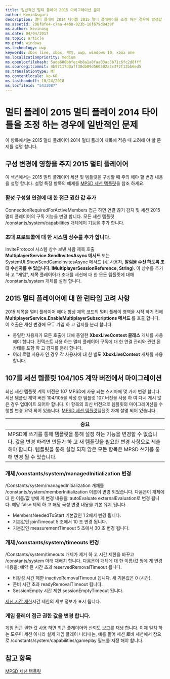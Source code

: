 ```yaml
---
title: 일반적인 멀티 플레이 2015 마이그레이션 문제
author: KevinAsgari
description: 멀티 플레이 2014 타이틀 2015 멀티 플레이어를 조정 하는 경우에 발생할 수 있습니다 일반적인 문제에 알아봅니다.
ms.assetid: 206f8fe4-c7aa-44b8-923b-18f679d8439f
ms.author: kevinasg
ms.date: 04/04/2017
ms.topic: article
ms.prod: windows
ms.technology: uwp
keywords: xbox live, xbox, 게임, uwp, windows 10, xbox one
ms.localizationpriority: medium
ms.openlocfilehash: 5ada600bbfec4b8a1a8faa03ac3b71c6fc2d8fff
ms.sourcegitcommit: 4b97117d3aff38db89d560502a3c372f12bb6ed5
ms.translationtype: MT
ms.contentlocale: ko-KR
ms.lasthandoff: 10/24/2018
ms.locfileid: "5433087"
---
```

# <a name="common-issues-when-adapting-your-multiplayer-2014-title-to-multiplayer-2015"></a>멀티 플레이 2015 멀티 플레이 2014 타이틀을 조정 하는 경우에 일반적인 문제

이 항목에서는 2015 멀티 플레이어 2014 멀티 플레이 제목에 적응 때 고려해 야 할 문제를 설명 합니다.


## <a name="configuration-changes-to-make-for-2015-multiplayer"></a>구성 변경에 영향을 주지 2015 멀티 플레이어

이 섹션에서는 2015 멀티 플레이어 세션 및 템플릿을 구성할 때 주의 해야 할 변경 내용을 설명 합니다. 설명 특정 항목의 예제를 [MPSD 세션 템플릿](multiplayer-session-directory.md)을 참조 하세요.

### <a name="add-a-capability-for-active-member-connection"></a>활성 구성원 연결에 대 한 접근 권한 값 추가

ConnectionRequiredForActiveMembers 접근 하면 연결 끊기 감지 및 세션 2015 멀티 플레이어의 구독 기능을 변경 합니다. 모든 세션 템플릿 /constants/system/capabilities 개체에이 기능을 추가 합니다.


### <a name="add-a-system-constant-for-invite-protocol"></a>초대 프로토콜에 대 한 시스템 상수를 추가 합니다.

InviteProtocol 시스템 상수 보낸 사람 제목 호출 **MultiplayerService.SendInvitesAsync 메서드** 또는 SystemUI.ShowSendGameInvitesAsync 메서드 (≪ 사용자, **알림을 수신 하도록 초대 수신자를 수 있습니다. IMultiplayerSessionReference, String)**. 이 상수를 추가 하 고 "게임", 제목 플레이어가 초대를 세션에 대 한 모든 템플릿에 대해 /constants/system 개체를 설정 합니다.


## <a name="runtime-considerations-for-2015-multiplayer"></a>2015 멀티 플레이어에 대 한 런타임 고려 사항

2015 제목을 멀티 플레이어 해야: 항상 제목 코드의 멀티 플레이 영역을 시작 하기 전에 **MultiplayerService.EnableMultiplayerSubscriptions 메서드** 를 호출 합니다. 이 호출은 세션 변경에 모두 가입 하 고 감지를 분리 합니다.
-   동일한 사용자가 모든 호출에 대해 동일한 **XboxLiveContext 클래스** 개체를 사용 해야 합니다. 컨텍스트 사용 하는 멀티 플레이어 구독에 대 한 연결 관리와 관련 된 상태를 포함 하 고 감지를 분리 합니다.
-   여러 로컬 사용자 인 경우 각 사용자에 대 한 별도 **XboxLiveContext** 개체를 사용 합니다.


## <a name="migrating-a-session-template-from-contract-version-104105-to-107"></a>107를 세션 템플릿 104/105 계약 버전에서 마이그레이션

최신 세션 템플릿 계약 버전은 107 MPSD에 사용 되는 스키마에 몇 가지 변경 합니다. 세션 템플릿 계약 버전 104/105을 작성 한 템플릿 107 버전을 사용 하 여 다시 게시 않은 경우 업데이트 되어야 합니다. 이 항목의 최신 버전으로 템플릿의 마이그레이션을 수행할 변경 요약 되어 있습니다. [MPSD 세션 템플릿](multiplayer-session-directory.md)템플릿 자체 설명 되어 있습니다.

| 중요                                                                                                                                                                                                                                                      |
|-----------------------------------------------------------------------------------------------------------------------------------------------------------------------------------------------------------------------------------------------------------------------------|
| MPSD에 쓰기를 통해 템플릿을 통해 설정 하는 기능을 변경할 수 없습니다. 값을 변경 하려면 만들기 하 고 새 템플릿을 필요한 변경 사항으로 제출 해야 합니다. 템플릿을 통해 설정 되지 않은 모든 항목은 MPSD 쓰기를 통해 변경 될 수 있습니다. |


### <a name="changes-to-the-constantssystemmanagedinitialization-object"></a>개체 /constants/system/managedInitialization 변경

/Constants/system/managedInitialization 개체를 /constants/system/memberInitialization 이름이 변경 되었습니다. 다음은이 개체에 대 한 이름/값 쌍에 게 변경 내용을: autoEvaluate externalEvaluation로 변경 됩니다. 해당 false 제외 하 고 해당 극성 변경 내용을 기본 유지 됩니다.
-   MembersNeededToStart 기본값인 1 2에서 변경 됩니다.
-   기본값인 joinTimeout 5 초에서 10 초 변경 됩니다.
-   기본값인 measurementTimeout 5 초에서 30 초 변경 됩니다.


### <a name="changes-to-the-constantssystemtimeouts-object"></a>개체 /constants/system/timeouts 변경

/Constants/system/timeouts 개체가 제거 하 고 시간 제한을 바꾸고 /constants/system 아래 재배치 합니다. 다음은이 개체에 대 한 이름/값 쌍에 게 변경 내용을: 예약 된 시간 초과 reservedRemovalTimeout 됩니다.
-   비활성 시간 제한 inactiveRemovalTimeout 됩니다. 새 기본값은 0 (시간).
-   준비 시간 초과 readyRemovalTimeout 됩니다.
-   SessionEmpty 시간 제한 sessionEmptyTimeout 됩니다.

[세션 시간 제한](mpsd-session-details.md)시간 제한의 세부 정보가 표시 됩니다.


### <a name="change-to-the-game-play-capability"></a>게임 플레이 접근 권한 값을 변경 합니다.

게임 접근 권한 값 사용 하면 최근 플레이어와 신뢰도 보고를 재생 합니다. 이제 일치 하는 도우미 세션 아니라 실제 게임 플레이 나타내는, 예를 들어 세션 로비 세션에서 참으로 /constants/system/capabilities/gameplay 필드를 지정 해야 합니다.


## <a name="see-also"></a>참고 항목

[MPSD 세션 템플릿](mpsd-session-details.md)
